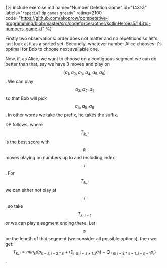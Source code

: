 {% include exercise.md name="Number Deletion Game" id="1431G" labels="`*special` `dp` `games` `greedy`" rating=2100
   code="https://github.com/akoprow/competetive-programming/blob/master/src/codeforces/other/kotlinHeroes5/1431g-numbers-game.kt"
%}

Firstly two observations: order does not matter and no repetitions so let's just look at it as a sorted set.  Secondly, whatever number Alice chooses it's optimal for Bob to choose next available one.

Now, if, as Alice, we want to choose on a contiguous segment we can do better than that, say we have 3 moves and play on $$(a_1, a_2, a_3, a_4, a_5, a_6)$$.  We can play $$a_3, a_2, a_1$$ so that Bob will pick $$a_4, a_5, a_6$$.  In other words we take the prefix, he takes the suffix.

DP follows, where $$T_{k, i}$$ is the best score with $$k$$ moves playing on numbers up to and including index $$i$$.  For $$T_{k, i}$$ we can either not play at $$i$$, so take $$T_{k,i-1}$$ or we can play a segment ending there.  Let $$s$$ be the length of that segment (we consider all possible options), then we get: $$T_{k,i} = min_s dp_{k-s, i-2*s} + (\sum_{i \in i-s+1..i} a_i)- (\sum_{i \in i-2*s+1..i-s+1} a_i)$$.
